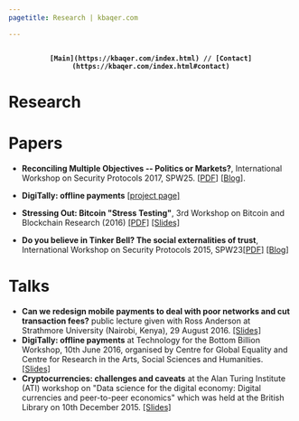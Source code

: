 ```yaml
---
pagetitle: Research | kbaqer.com

---
```


<p style="text-align: center;">
<code style="font-weight: bold;">
[Main](https://kbaqer.com/index.html) // [Contact](https://kbaqer.com/index.html#contact)
</code> 
</p>


# Research

# Papers
* **Reconciling Multiple Objectives \-- Politics or Markets?**, International Workshop on Security Protocols 2017, SPW25. \[[PDF](https://www.cl.cam.ac.uk/~rja14/Papers/reconciling-multiple-objectives.pdf)\] \[[Blog](https://www.lightbluetouchpaper.org/2018/09/05/how-protocols-evolve/)\].
  
* **DigiTally: offline payments** [\[project page\]](DigiTally/index.html) 
  
* **Stressing Out: Bitcoin \"Stress Testing\"**, 3rd Workshop on Bitcoin and Blockchain Research (2016) [\[PDF\]](../papers/BHMW16.pdf) [\[Slides\]](../presentations/bitcoin2016.pdf)
  
* **Do you believe in Tinker Bell? The social externalities of trust**, International Workshop on Security Protocols 2015, SPW23[\[PDF\]](../papers/spw15-12-Anderson.pdf) [\[Blog\]](https://www.lightbluetouchpaper.org/2016/02/02/can-we-crowdsource-trust/)

# Talks

* **Can we redesign mobile payments to deal with poor networks and cut transaction fees?** public lecture given with Ross Anderson at Strathmore University (Nairobi, Kenya), 29 August 2016. [\[Slides\]](../presentations/digitally-nbo.pdf)
* **DigiTally: offline payments** at Technology for the Bottom Billion Workshop, 10th June 2016, organised by Centre for Global Equality and Centre for Research in the Arts, Social Sciences and Humanities. [\[Slides\]](../presentations/DigiTally.pdf)
* **Cryptocurrencies: challenges and caveats** at the Alan Turing Institute (ATI) workshop on \"Data science for the digital economy: Digital currencies and peer-to-peer economics\" which was held at the British Library on 10th December 2015. [\[Slides\]](../presentations/ATI_Bitcoin_Dec_2015.pdf)

